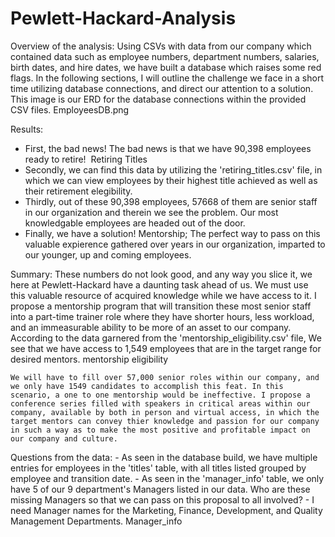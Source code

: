 # Pewlett-Hackard-Analysis

Overview of the analysis:
  Using CSVs with data from our company which contained data such as employee numbers, department numbers, salaries, birth dates, and hire dates, we have built a database
which raises some red flags. In the following sections, I will outline the challenge we face in a short time utilizing database connections, and direct our attention to a
solution. This image is our ERD for the database connections within the provided CSV files. <insert image> EmployeesDB.png

Results:
- First, the bad news! The bad news is that we have 90,398 employees ready to retire! <image insert> Retiring Titles
- Secondly, we can find this data by utilizing the 'retiring_titles.csv' file, in which we can view employees by their highest title achieved as well as their retirement 	  elegibility.   
- Thirdly, out of these 90,398 employees, 57668 of them are senior staff in our organization and therein we see the problem. Our most knowledgable employees are headed 	out of the door.
- Finally, we have a solution! Mentorship; The perfect way to pass on this valuable expierence gathered over years in our organization, imparted to our younger, up and 	coming employees.

Summary: 
	These numbers do not look good, and any way you slice it, we here at Pewlett-Hackard have a daunting task ahead of us. We must use this valuable resource of acquired knowledge while we have access to it. I propose a mentorship program that will transition these most senior staff into a part-time trainer role where they have shorter hours, less workload, and an immeasurable ability to be more of an asset to our company. According to the data garnered from the 'mentorship_eligibility.csv' file, We see that we have access to 1,549 employees that are in the target range for desired mentors. <insert image> mentorship eligibility

	We will have to fill over 57,000 senior roles within our company, and we only have 1549 candidates to accomplish this feat. In this scenario, a one to one mentorship would be ineffective. I propose a conference series filled with speakers in critical areas within our company, available by both in person and virtual access, in which the target mentors can convey thier knowledge and passion for our company in such a way as to make the most positive and profitable impact on our company and culture.


Questions from the data: 
	- As seen in the database build, we have multiple entries for employees in the 'titles' table, with all titles listed grouped by employee and transition date.
	- As seen in the 'manager_info' table, we only have 5 of our 9 department's Managers listed in our data. Who are these missing Managers so that we can pass on this proposal to     all involved?
	- I need Manager names for the Marketing, Finance, Development, and Quality Management Departments. <insert image> Manager_info
